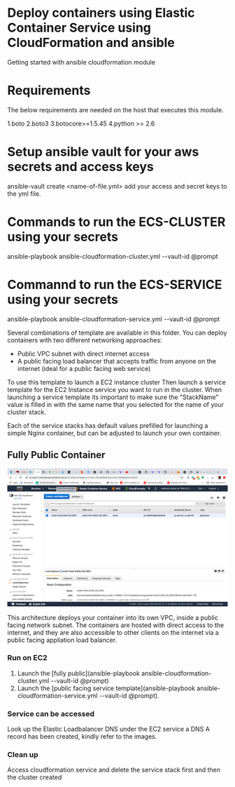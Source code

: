 # Deploy containers using Elastic Container Service using CloudFormation and ansible

Getting started with ansible cloudformation module

# Requirements

The below requirements are needed on the host that executes this module.

1.boto
2.boto3
3.botocore>=1.5.45
4.python >= 2.6

# Setup ansible vault for your aws secrets and access keys

ansible-vault create <name-of-file.yml>
add your access and secret keys to the yml file.

# Commands to run  the ECS-CLUSTER using your secrets

ansible-playbook ansible-cloudformation-cluster.yml  --vault-id @prompt

# Commannd to run the ECS-SERVICE using your secrets 

ansible-playbook ansible-cloudformation-service.yml  --vault-id @prompt

Several combinations of template are available in this folder. You can deploy containers with two different networking approaches:

- Public VPC subnet with direct internet access
- A public facing load balancer that accepts traffic from anyone on the internet (ideal for a public facing web service)

To use this template to launch a EC2 instance cluster  Then launch a service template for the EC2 Instance service you want to run in the cluster. When launching a service template its important to make sure the "StackName" value is filled in with the same name that you selected for the name of your cluster stack.

Each of the service stacks has default values prefilled for launching a simple Nginx container, but can be adjusted to launch your own container.

## Fully Public Container

![public subnet public load balancer](images/public-task-public-loadbalancer.png)

This architecture deploys your container into its own VPC, inside a public facing network subnet. The containers are hosted with direct access to the internet, and they are also accessible to other clients on the internet via a public facing appliation load balancer.


### Run on EC2

1. Launch the [fully public](ansible-playbook ansible-cloudformation-cluster.yml  --vault-id @prompt) 
2. Launch the [public facing service template](ansible-playbook ansible-cloudformation-service.yml  --vault-id @prompt).


### Service can be accessed 
Look up the Elastic Loadbalancer DNS under the EC2 service
a DNS A record has been created, kindly refer to the images.

### Clean up
Access cloudformation service and delete the service stack first and then the cluster created








